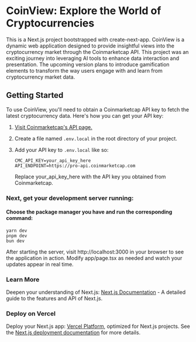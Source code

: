 # CoinView: Explore the World of Cryptocurrencies

This is a Next.js project bootstrapped with create-next-app. CoinView is a dynamic web application designed to provide insightful views into the cryptocurrency market through the Coinmarketcap API. This project was an exciting journey into leveraging AI tools to enhance data interaction and presentation. The upcoming version plans to introduce gamification elements to transform the way users engage with and learn from cryptocurrency market data.

## Getting Started

To use CoinView, you'll need to obtain a Coinmarketcap API key to fetch the latest cryptocurrency data. Here's how you can get your API key:

1. [Visit Coinmarketcap's API page.](https://pro.coinmarketcap.com/)
2. Create a file named `.env.local` in the root directory of your project.
3. Add your API key to `.env.local` like so:

   ```
   CMC_API_KEY=your_api_key_here
   API_ENDPOINT=https://pro-api.coinmarketcap.com
   ```

   Replace your_api_key_here with the API key you obtained from Coinmarketcap.

### Next, get your development server running:

#### Choose the package manager you have and run the corresponding command:

```npm run dev
yarn dev
pnpm dev
bun dev
```

After starting the server, visit http://localhost:3000 in your browser to see the application in action. Modify app/page.tsx as needed and watch your updates appear in real time.

### Learn More

Deepen your understanding of Next.js: [Next.js Documentation](https://nextjs.org/docs) - A detailed guide to the features and API of Next.js.

### Deploy on Vercel

Deploy your Next.js app: [Vercel Platform](https://vercel.com/new/techture-projects), optimized for Next.js projects. See the [Next.js deployment documentation](https://nextjs.org/docs/pages/building-your-application/deploying) for more details.
